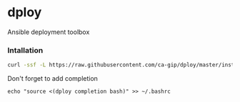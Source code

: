 # dploy

Ansible deployment toolbox

### Intallation

```bash
curl -ssf -L https://raw.githubusercontent.com/ca-gip/dploy/master/install.sh | bash
```

Don't forget to add completion

```
echo "source <(dploy completion bash)" >> ~/.bashrc
```